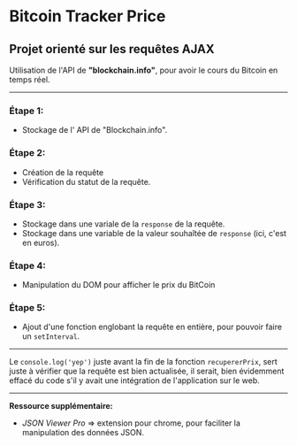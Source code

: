 # Bitcoin Tracker Price

## Projet orienté sur les requêtes AJAX

Utilisation de l'API de **"blockchain.info"**, pour avoir le cours du Bitcoin en temps réel.

---

### Étape 1:

- Stockage de l' API de "Blockchain.info".

### Étape 2:

- Création de la requête
- Vérification du statut de la requête.

### Étape 3:

- Stockage dans une variale de la `response` de la requête.
- Stockage dans une variable de la valeur souhaîtée de `response` (ici, c'est en euros).

### Étape 4:

- Manipulation du DOM pour afficher le prix du BitCoin

### Étape 5:

- Ajout d'une fonction englobant la requête en entière, pour pouvoir faire un `setInterval`.

---

Le `console.log('yep')` juste avant la fin de la fonction `recupererPrix`, sert juste à vérifier que la requête est bien actualisée,
il serait, bien évidemment effacé du code s'il y avait une intégration de l'application sur le web.

---

**Ressource supplémentaire:**

- _JSON Viewer Pro_ => extension pour chrome, pour faciliter la manipulation des données JSON.
